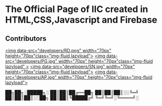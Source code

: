 <h1>The Official Page of IIC created in HTML,CSS,Javascript and Firebase</h1>

<h2>Contributors</h2>

<a href=https://github.com/rajdas2001><img data-src="developers/RD.png"  width="70px" height="70px"class="img-fluid lazyload"></a>
          <a href=https://github.com/prasenjitghose36><img data-src="developers/PG.jpg"  width="70px" height="70px"class="img-fluid lazyload" ></a>
          <a href=https://github.com/sAURYAMAN777><img data-src="developers/SN.jpg"  width="70px" height="70px"class="img-fluid lazyload"></a>
          <a href="https://github.com/patelaryan7751"><img data-src="developers/AP.jpg"  width="70px" height="70px"class="img-fluid lazyload"></a>


<p>
██╗██╗░█████╗░
██║██║██╔══██╗
██║██║██║░░╚═╝
██║██║██║░░██╗
██║██║╚█████╔╝
╚═╝╚═╝░╚════╝░</p>